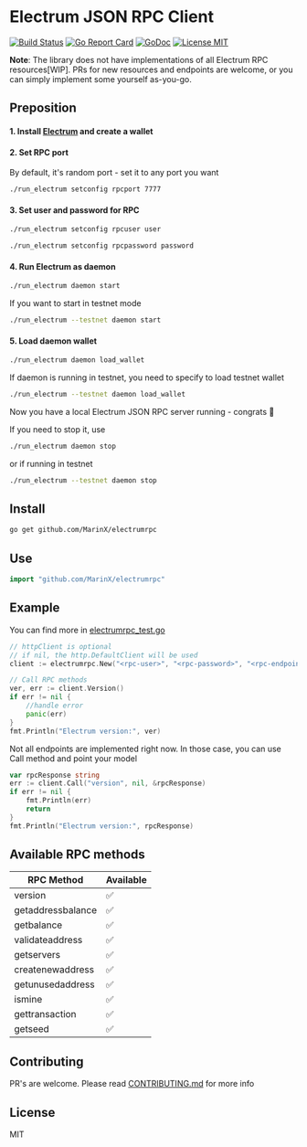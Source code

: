 # Electrum JSON RPC Client

[![Build Status](https://travis-ci.org/MarinX/electrumrpc.svg?branch=master)](https://travis-ci.org/MarinX/electrumrpc)
[![Go Report Card](https://goreportcard.com/badge/github.com/MarinX/electrumrpc)](https://goreportcard.com/report/github.com/MarinX/electrumrpc)
[![GoDoc](https://godoc.org/github.com/MarinX/electrumrpc?status.svg)](https://godoc.org/github.com/MarinX/electrumrpc)
[![License MIT](https://img.shields.io/badge/license-MIT-brightgreen.svg?style=flat)](LICENSE)

**Note**: The library does not have implementations of all Electrum RPC resources[WIP]. 
PRs for new resources and endpoints are welcome, or you can simply implement some yourself as-you-go.

## Preposition
#### 1. Install [Electrum](https://electrum.org/) and create a wallet

#### 2. Set RPC port
By default, it's random port - set it to any port you want
```bash
./run_electrum setconfig rpcport 7777
``` 

#### 3. Set user and password for RPC
```bash
./run_electrum setconfig rpcuser user
```
```bash
./run_electrum setconfig rpcpassword password
```

#### 4. Run Electrum as daemon
```bash
./run_electrum daemon start
```
If you want to start in testnet mode
```bash
./run_electrum --testnet daemon start
```

#### 5. Load daemon wallet
```bash
./run_electrum daemon load_wallet
```
If daemon is running in testnet, you need to specify to load testnet wallet
```bash
./run_electrum --testnet daemon load_wallet
```

Now you have a local Electrum JSON RPC server running - congrats 🥳

If you need to stop it, use
```bash
./run_electrum daemon stop
```
or if running in testnet
```bash
./run_electrum --testnet daemon stop
```

## Install

```bash
go get github.com/MarinX/electrumrpc
```

## Use

```go
import "github.com/MarinX/electrumrpc"
```

## Example
You can find more in [electrumrpc_test.go](https://github.com/MarinX/electrumrpc/blob/master/electrumrpc_test.go)
```go
// httpClient is optional
// if nil, the http.DefaultClient will be used
client := electrumrpc.New("<rpc-user>", "<rpc-password>", "<rpc-endpoint>", nil)

// Call RPC methods
ver, err := client.Version()
if err != nil {
	//handle error
	panic(err)
}
fmt.Println("Electrum version:", ver)
```

Not all endpoints are implemented right now. 
In those case, you can use Call method and point your model
```go
var rpcResponse string
err := client.Call("version", nil, &rpcResponse)
if err != nil {
	fmt.Println(err)
	return
}
fmt.Println("Electrum version:", rpcResponse)
```

## Available RPC methods

| RPC Method  | Available |
| --- | --- |
| version  | ✅  |
| getaddressbalance  | ✅  |
| getbalance  | ✅  |
| validateaddress  | ✅  |
| getservers  | ✅  |
| createnewaddress  | ✅  |
| getunusedaddress  | ✅  |
| ismine  | ✅  |
| gettransaction  | ✅  |
| getseed  | ✅  |


## Contributing
PR's are welcome. Please read [CONTRIBUTING.md](https://github.com/MarinX/electrumrpc/blob/master/CONTRIBUTING.md) for more info

## License
MIT